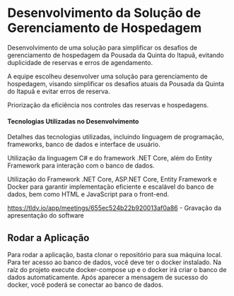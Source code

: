 <h1>Desenvolvimento da Solução de Gerenciamento de Hospedagem </h1>


Desenvolvimento de uma solução para simplificar os desafios de gerenciamento de hospedagem da Pousada da Quinta do Itapuã, evitando duplicidade de reservas e erros de agendamento.


A equipe escolheu desenvolver uma solução para gerenciamento de hospedagem, visando simplificar os desafios atuais da Pousada da Quinta do Itapuã e evitar erros de reserva.


Priorização da eficiência nos controles das reservas e hospedagens.

<h4>Tecnologias Utilizadas no Desenvolvimento</h4>


Detalhes das tecnologias utilizadas, incluindo linguagem de programação, frameworks, banco de dados e interface de usuário.


Utilização da linguagem C# e do framework .NET Core, além do Entity Framework para interação com o banco de dados.


Utilização do Framework .NET Core, ASP.NET Core, Entity Framework e Docker para garantir implementação eficiente e escalável do banco de dados, bem como HTML e JavaScript para o front-end.

https://tldv.io/app/meetings/655ec524b22b920013af0a86 - Gravação da apresentação do software

<h2>Rodar a Aplicação</h2>

Para rodar a aplicação, basta clonar o repositório para sua máquina local. 
Para ter acesso ao banco de dados, você deve ter o docker instalado. Na raíz do projeto execute docker-compose up e o docker irá criar o banco de dados automaticamente.
Após aparecer a mensagem de sucesso do docker, você poderá se conectar ao banco de dados.
